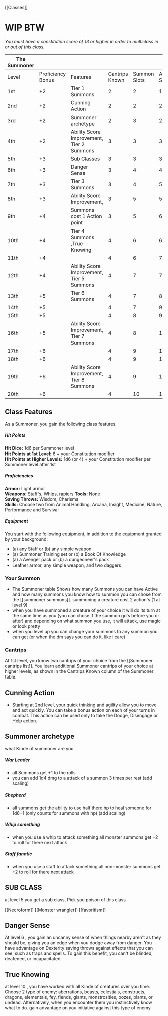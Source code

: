 [[Classes]]

# WIP BTW

_You must have a constitution score of 13 or higher in order to multiclass in or out of this class._

| The Summoner |                   |                                           |                |              |               |
| ------------ | ----------------- | ----------------------------------------- | -------------- | ------------ | ------------- |
| Level        | Proficiency Bonus | Features                                  | Cantrips Known | Summon Slots | Active Summon |
| 1st          | +2                | Tier 1 Summons                            | 2              | 2            | 1             |
| 2nd          | +2                | Cunning Action                            | 2              | 2            | 2             |
| 3rd          | +2                | Summoner archetype                        | 2              | 3            | 2             |
| 4th          | +2                | Ability Score Improvement, Tier 2 Summons | 3              | 3            | 3             |
| 5th          | +3                | Sub Classes                               | 3              | 3            | 3             |
| 6th          | +3                | Danger Sense                              | 3              | 4            | 4             |
| 7th          | +3                | Tier 3 Summons                            | 3              | 4            | 5             |
| 8th          | +3                | Ability Score Improvement,                | 3              | 5            | 5             |
| 9th          | +4                | Summons cost 1 Action point               | 3              | 5            | 6             |
| 10th         | +4                | Tier 4 Summons ,True Knowing              | 4              | 6            | 6             |
| 11th         | +4                |                                           | 4              | 6            | 7             |
| 12th         | +4                | Ability Score Improvement, Tier 5 Summons | 4              | 7            | 7             |
| 13th         | +5                | Tier 6 Summons                            | 4              | 7            | 8             |
| 14th         | +5                |                                           | 4              | 7            | 9             |
| 15th         | +5                |                                           | 4              | 8            | 9             |
| 16th         | +5                | Ability Score Improvement, Tier 7 Summons | 4              | 8            | 10            |
| 17th         | +6                |                                           | 4              | 9            | 10            |
| 18th         | +6                |                                           | 4              | 9            | 11            |
| 19th         | +6                | Ability Score Improvement, Tier 8 Summons | 4              | 9            | 11            |
| 20th         | +6                |                                           | 4              | 10           | 12            |
## Class Features

As a Summoner, you gain the following class features.

##### Hit Points

**Hit Dice:** 1d6 per Summoner level  
**Hit Points at 1st Level:** 6 + your Constitution modifier  
**Hit Points at Higher Levels:** 1d6 (or 4) + your Constitution modifier per Summoner level after 1st

##### Proficiencies

**Armor:** Light armor  
**Weapons:** Staff's, Whips, rapiers
**Tools:** None  
**Saving Throws:** Wisdom, Charisma  
**Skills:** Choose two from Animal Handling, Arcana, Insight, Medicine, Nature, Performance and Survival

##### Equipment

You start with the following equipment, in addition to the equipment granted by your background:

- (a) any Staff or (b) any simple weapon
- (a) Summoner Training set or (b) a Book Of Knowledge 
- (a) a Avenger pack or (b) a dungeoneer's pack
- Leather armor, any simple weapon, and two daggers


### Your Summon

- The Summoner table Shows how many Summons you can have Active and how many summons you know how to summon you can chose from the [[summoner summons]]. summoning a creature cost 2 action's.(1 at level 9)
- when you have summoned a creature of your choice it will do its turn at the same time as you (you can chose if the summon go's before you or after) and depending on what summon you use, it will attack, use magic or look pretty  
- when you level up you can change your summons to any summon you can get (or when the dm says you can do it. like i care)

### Cantrips

At 1st level, you know two cantrips of your choice from the [[Summoner cantrips list]]. You learn additional Summoner cantrips of your choice at higher levels, as shown in the Cantrips Known column of the Summoner table.


## Cunning Action 
- Starting at 2nd level, your quick thinking and agility allow you to move and act quickly. You can take a bonus action on each of your turns in combat. This action can be used only to take the Dodge, Disengage or Help action.
## Summoner archetype
what Kinde of summoner are you

##### War Leader
- all Summons get +1 to the rolls
- you can add 1d4 dmg to a attack of a summon 3 times per rest (add scaling)
##### Shepherd
- all summons get the ability to use half there hp to heal someone for 1d6+1 (only counts for summons with hp) (add scaling)
##### Whip something
- when you use a whip to attack something all monster summons get +2 to roll for there next attack
##### Staff fanatic
- when you use a staff to attack something all non-monster summons get +2 to roll for there next attack


## SUB CLASS
at level 5 you get a sub class, Pick you poison of this class

[[Necroform]]
[[Monster wrangler]]
[[favoritism]]

## Danger Sense

At level 6 , you gain an uncanny sense of when things nearby aren't as they should be, giving you an edge when you dodge away from danger. You have advantage on Dexterity saving throws against effects that you can see, such as traps and spells. To gain this benefit, you can't be blinded, deafened, or incapacitated.

## True Knowing

at level 10 , you have worked with all Kinde of creatures over you time. Choose 2 type of enemy: aberrations, beasts, celestials, constructs, dragons, elementals, fey, fiends, giants, monstrosities, oozes, plants, or undead. Alternatively, when you encounter them you instinctively know what to do. gain advantage on you initiative against this type of enemy